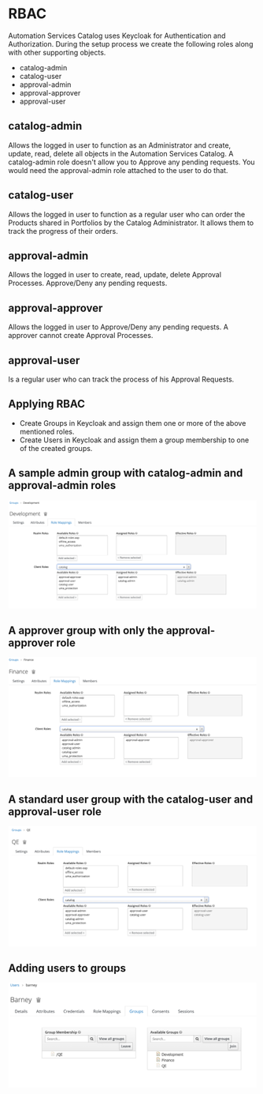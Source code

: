 

# RBAC

Automation Services Catalog uses Keycloak for Authentication and Authorization. During the setup process we create the following roles along with other supporting objects. 

 - catalog-admin
 - catalog-user
 - approval-admin
 - approval-approver
 - approval-user

## catalog-admin
Allows the logged in user to function as an Administrator and create, update, read, delete all objects in the Automation Services Catalog. A catalog-admin role doesn't allow you to Approve any pending requests. You would need the approval-admin role attached to the user to do that.

## catalog-user
Allows the logged in user to function as a regular user who can order the Products shared in Portfolios by the Catalog Administrator. It allows them to track the progress of their orders.

## approval-admin
Allows the logged in user to create, read, update, delete Approval Processes. Approve/Deny any pending requests.

## approval-approver
Allows the logged in user to Approve/Deny any pending requests. A approver cannot create Approval Processes.

## approval-user
Is a regular user who can track the process of his Approval Requests.


## Applying RBAC
 - Create Groups in Keycloak and assign them one or more of the above mentioned roles.
 - Create Users in Keycloak and assign them a group membership to one of the created groups.

## A  sample admin group with catalog-admin and approval-admin roles
![Alt_AdminGroup](./admin-group.png?raw=true)

## A approver group with only the approval-approver role
![Alt_ApproverGroup](./approver-group.png?raw=true)

## A standard user group with the catalog-user and approval-user role
![Alt_UserGroup](./regular-user-group.png?raw=true)

## Adding users to groups
![Alt_AddUserGroup](./adding-users-to-groups.png?raw=true)
